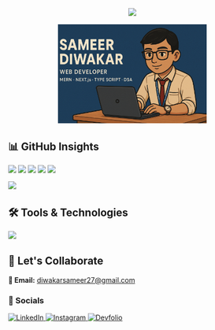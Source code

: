 <br>
<br>
<div align="center">
  <p>
    <img src="https://readme-typing-svg.herokuapp.com?color=FF5733&size=36&width=600&height=50&lines=Hi👋+I'm+Sameer+Diwakar;Aspiring+Web+Developer..;Learning+In+Public..;Empowering+Others..;Nice+To+Meet+You!&center=true">
  </p>

  <p>
    <img src="github_sameer.png" alt="Sameer Diwakar GitHub Banner" width="60%">
  </p>
</div>

  ## 📊 GitHub Insights
  <p>
    <img src="https://github-profile-summary-cards.vercel.app/api/cards/profile-details?username=SameerDiwakar&theme=github">
    <img src="https://github-profile-summary-cards.vercel.app/api/cards/repos-per-language?username=SameerDiwakar&theme=github">
    <img src="https://github-profile-summary-cards.vercel.app/api/cards/most-commit-language?username=SameerDiwakar&theme=github">
    <img src="https://github-profile-summary-cards.vercel.app/api/cards/stats?username=SameerDiwakar&theme=github">
    <img src="https://github-profile-summary-cards.vercel.app/api/cards/productive-time?username=SameerDiwakar&theme=github">
  </p>

  <p>
    <img src="https://komarev.com/ghpvc/?username=SameerDiwakar&color=blue">
  </p>

  ## 🛠️ Tools & Technologies

  <p>
    <a href="https://skillicons.dev">
      <img src="https://skillicons.dev/icons?i=c,cpp,py,html,css,js,ts,nodejs,react,nextjs,tailwind,mongodb,mysql,postgres,postman,prisma,npm,git,github&theme=dark" />
    </a>
  </p>

## 🤝 Let's Collaborate

**📧 Email:** diwakarsameer27@gmail.com

### 🔗 Socials

<p>
  <a href="https://linkedin.com/in/sameerdiwakar">
    <img src="https://img.shields.io/badge/LinkedIn-%230A66C2?logo=linkedin&logoColor=white" alt="LinkedIn">
  </a>
  <a href="https://www.instagram.com/sameer.x27">
    <img src="https://img.shields.io/badge/Instagram-%23E4405F?logo=instagram&logoColor=white" alt="Instagram">
  </a>
  <a href="https://devfolio.co/@sameerdiwakar">
    <img src="https://img.shields.io/badge/Devfolio-%230A0A0A?logo=devfolio&logoColor=white" alt="Devfolio">
  </a>
</p>



